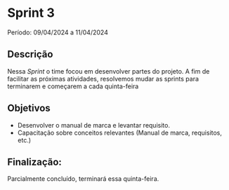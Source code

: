 # Sprint 3

Período: 09/04/2024 a 11/04/2024

## Descrição

Nessa _Sprint_ o time focou em desenvolver partes do projeto. A fim de facilitar as próximas atividades, resolvemos mudar as sprints para terminarem e começarem a cada quinta-feira

## Objetivos
- Desenvolver o manual de marca e levantar requisito. 
- Capacitação sobre conceitos relevantes (Manual de marca, requisitos, etc.)

## Finalização:
Parcialmente concluído, terminará essa quinta-feira.
